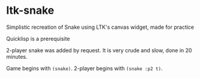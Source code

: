 # ltk-snake
Simplistic recreation of Snake using LTK's canvas widget, made for practice

Quicklisp is a prerequisite

2-player snake was added by request. It is very crude and slow, done in 20 minutes.

Game begins with `(snake)`. 2-player begins with `(snake :p2 t)`.
